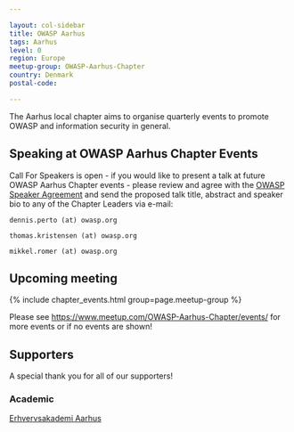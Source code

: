 ```yaml
---

layout: col-sidebar
title: OWASP Aarhus
tags: Aarhus
level: 0
region: Europe
meetup-group: OWASP-Aarhus-Chapter
country: Denmark
postal-code: 

---
```


The Aarhus local chapter aims to organise quarterly events to promote
OWASP and information security in general.

## Speaking at OWASP Aarhus Chapter Events

Call For Speakers is open - if you would like to present a talk at
future OWASP Aarhus Chapter events - please review and agree with
the [OWASP Speaker Agreement](https://owasp.org/www-policy/legal/speaker-agreement) and send
the proposed talk title, abstract and speaker bio to any of the Chapter
Leaders via e-mail:

`dennis.perto (at) owasp.org`

`thomas.kristensen (at) owasp.org`

`mikkel.romer (at) owasp.org`

## Upcoming meeting

{% include chapter_events.html group=page.meetup-group %}

Please see https://www.meetup.com/OWASP-Aarhus-Chapter/events/ for more events or if no events are shown!

## Supporters

A special thank you for all of our supporters!

### Academic

[Erhvervsakademi Aarhus](https://www.eaaa.dk)

